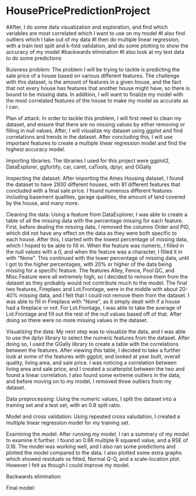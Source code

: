 # HousePricePredictionProject

#After, I do some data visualization and exploration, and find which variables are most correlated which I want to use on my model
#I also find outliers which I take out of my data
#I then do multiple linear regression, with a train test split and k-fold validation, and do some plotting to show the accuracy of my model
#backwards elimination
#I also look at my test data to do some predictions

Buisness problem: The problem I will be trying to tackle is predicting the sale price of a house based on various different features. The challenge with this dataset, is the amount of features in a given house, and the fact that not every house has features that another house might have, so there is bound to be missing data. In addition, I will want to finalize my model with the most correlated features of the house to make my model as accurate as I can. 

Plan of attack: In order to tackle this problem, I will first need to clean my dataset, and ensure that there are no missing values by either removing or filling in null values. After, I will visualize my dataset using ggplot and find correlations and trends in the dataset. After concluding this, I will use important features to create a multiple linear regression model and find the highest accuracy model.

Importing libraries: The libraries I used for this project were ggplot2, DataExplorer, ggfortify, car, caret, caTools, dplyr, and GGally. 

Inspecting the dataset: After importing the Ames Housing dataset, I found the dataset to have 2930 different houses, with 81 different features that concluded with a final sale price. I found numerous different features including basement qualities, garage qualities, the amount of land covered by the house, and many more. 

Cleaning the data: Using a feature from DataExplorer, I was able to create a table of all the missing data with the percentage missing for each feature. First, before dealing the missing data, I removed the columns Order and PID, which did not have any effect on the data as they were both specific to each house. After this, I started with the lowest percentage of missing data, which I hoped to be able to fill in. When the feature was numeric, I filled in the null values with a 0, and when the feature was a character, I filled it in with "None". This continued with the lower percentage of missing data, until I got to the higher percentages, with 20% or higher of the data being missing for a specific feature. The features Alley, Fence, Pool.QC, and Misc.Feature were all extremely high, so I decided to remove them from the dataset as they probably would not contribute much to the model. The final two features, Fireplaec and Lot.Frontage, were in the middle with about 20-40% missing data, and I felt that I could not remove them from the dataset. I was able to fill in Fireplace with "None", as it simply dealt with if a house had a fireplace or not. For Lot.Frontage, I was able to take the average of Lot.Frontage and fill out the rest of the null values based off of that. After doing so there were no more missing values in the dataset. 

Visualizing the data: My next step was to visualize the data, and I was able to use the dplyr library to select the numeric features from the dataset. After doing so, I used the GGally library to create a table with the correlations between the features. After viewing this table, I decided to take a further look at some of the features with ggplot, and looked at year built, overall quality, living area, and sale price. I was noticing a correlation between living area and sale price, and I created a scatterplot between the two and found a linear correlation. I also found some extreme outliers in the data, and before moving on to my model, I removed three outliers from my dataset. 

Data preprocessing: Using the numeric values, I split the dataset into a training set and a test set, with an 0.8 split ratio. 

Model and cross validation: Using repeated cross valudation, I created a multiple linear regression model for my training set.

Examining the model: After running my model, I ran a summary of my model to examine it further. I found an 0.86 multiple R squared value, and a RSE of 0.16. The model was working well, and I also ran some predictions and plotted the model compared to the data. I also plotted some extra graphs which showed residuals vs fitted, Normal Q-Q, and a scale-location plot. However I felt as though I could improve my model. 

Backwards elimination:

Final model:
